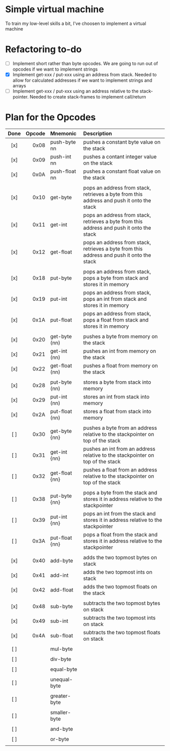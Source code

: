 # Simple virtual machine
To train my low-level skills a bit, I've choosen to implement a virtual machine

# Refactoring to-do
- [ ] Implement short rather than byte opcodes. We are going to run out of opcodes if we want to implement strings
- [x] Implement get-xxx / put-xxx using an address from stack. Needed to allow for calculated addresses if we want to implement strings and arrays
- [ ] Implement get-xxx / put-xxx using an address relative to the stack-pointer. Needed to create stack-frames to implement call/return 

# Plan for the Opcodes
| Done | Opcode | Mnemonic        | Description                                                                               |
|:----:|-------:|:----------------|:----------------------------------------------------------------------------------------- |
| [x]  | 0x08   | push-byte   nn  | pushes a constant byte value on the stack                                                 |
| [x]  | 0x09   | push-int    nn  | pushes a contant integer value on the stack                                               |
| [x]  | 0x0A   | push-float  nn  | pushes a constant float value on the stack                                                |
|      |        |                 |                                                                                           |
| [x]  | 0x10   | get-byte        | pops an address from stack, retrieves a byte from this address and push it onto the stack |
| [x]  | 0x11   | get-int         | pops an address from stack, retrieves a byte from this address and push it onto the stack |
| [x]  | 0x12   | get-float       | pops an address from stack, retrieves a byte from this address and push it onto the stack |
|      |        |                 |                                                                                           |
| [x]  | 0x18   | put-byte        | pops an address from stack, pops a byte from stack and stores it in memory                |
| [x]  | 0x19   | put-int         | pops an address from stack, pops an int from stack and stores it in memory                |
| [x]  | 0x1A   | put-float       | pops an address from stack, pops a float from stack and stores it in memory               |
|      |        |                 |                                                                                           |
| [x]  | 0x20   | get-byte   (nn) | pushes a byte from memory on the stack                                                    |
| [x]  | 0x21   | get-int    (nn) | pushes an int from memory on the stack                                                    |
| [x]  | 0x22   | get-float  (nn) | pushes a float from memory on the stack                                                   |
|      |        |                 |                                                                                           |
| [x]  | 0x28   | put-byte   (nn) | stores a byte from stack into memory                                                      |
| [x]  | 0x29   | put-int    (nn) | stores an int from stack into memory                                                      |
| [x]  | 0x2A   | put-float  (nn) | stores a float from stack into memory                                                     |
|      |        |                 |                                                                                           |
| [ ]  | 0x30   | get-byte   {nn} | pushes a byte from an address relative to the stackpointer on top of the stack            |
| [ ]  | 0x31   | get-int    {nn} | pushes an int from an address relative to the stackpointer on top of the stack            |
| [ ]  | 0x32   | get-float  {nn} | pushes a float from an address relative to the stackpointer on top of the stack           |
|      |        |                 |                                                                                           |
| [ ]  | 0x38   | put-byte   {nn} | pops a byte from the stack and stores it in address relative to the stackpointer          |
| [ ]  | 0x39   | put-int    {nn} | pops an int from the stack and stores it in address relative to the stackpointer          |
| [ ]  | 0x3A   | put-float  {nn} | pops a float from the stack and stores it in address relative to the stackpointer         |
|      |        |                 |                                                                                           |
| [x]  | 0x40   | add-byte        | adds the two topmost bytes on stack                                                       |
| [x]  | 0x41   | add-int         | adds the two topmost ints on stack                                                        |
| [x]  | 0x42   | add-float       | adds the two topmost floats on the stack                                                  |
|      |        |                 |                                                                                           |
| [x]  | 0x48   | sub-byte        | subtracts the two topmost bytes on stack                                                  |
| [x]  | 0x49   | sub-int         | subtracts the two topmost ints on stack                                                   |
| [x]  | 0x4A   | sub-float       | subtracts the two topmost floats on stack                                                 |
|      |        |                 |                                                                                           |
| [ ]  |        | mul-byte        |                                                                                           |
|      |        |                 |                                                                                           |
| [ ]  |        | div-byte        |                                                                                           |
|      |        |                 |                                                                                           |
| [ ]  |        | equal-byte      |                                                                                           |
|      |        |                 |                                                                                           |
| [ ]  |        | unequal-byte    |                                                                                           |
|      |        |                 |                                                                                           |
| [ ]  |        | greater-byte    |                                                                                           |
|      |        |                 |                                                                                           |
| [ ]  |        | smaller-byte    |                                                                                           |
|      |        |                 |                                                                                           |
| [ ]  |        | and-byte        |                                                                                           |
|      |        |                 |                                                                                           |
| [ ]  |        | or-byte         |                                                                                           |
|      |        |                 |                                                                                           |


